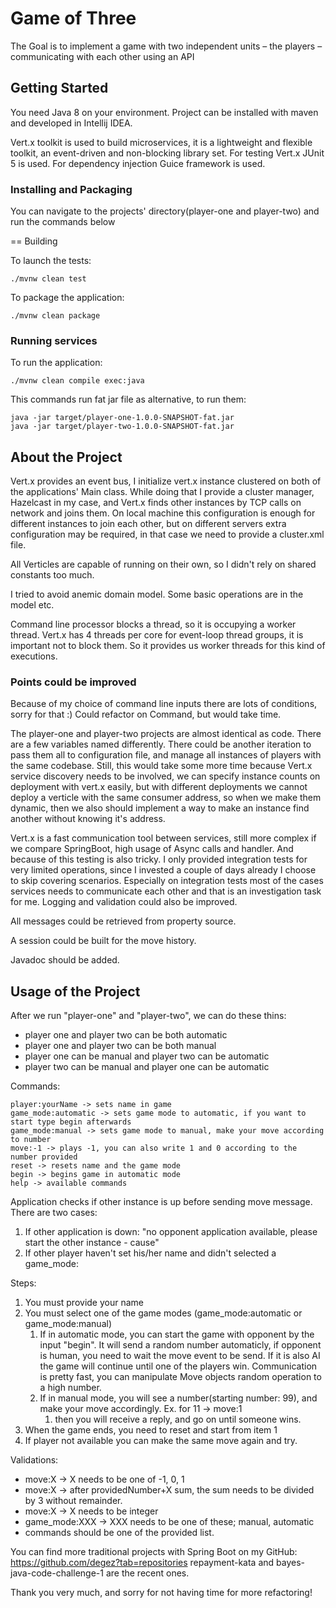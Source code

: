 # Game of Three

The Goal is to implement a game with two independent units – the players –
communicating with each other using an API

## Getting Started

You need Java 8 on your environment. Project can be installed with maven and developed in Intellij IDEA.

Vert.x toolkit is used to build microservices, it is a lightweight and flexible toolkit, an event-driven and non-blocking library set.
For testing Vert.x JUnit 5 is used.
For dependency injection Guice framework is used.


### Installing and Packaging

You can navigate to the projects' directory(player-one and player-two) and run the commands below


== Building

To launch the tests:
```
./mvnw clean test
```

To package the application:
```
./mvnw clean package
```

### Running services
To run the application:
```
./mvnw clean compile exec:java
```


This commands run fat jar file as alternative, to run them:

```
java -jar target/player-one-1.0.0-SNAPSHOT-fat.jar
java -jar target/player-two-1.0.0-SNAPSHOT-fat.jar

```


## About the Project

Vert.x provides an event bus, I initialize vert.x instance clustered on both of the applications' Main class.
While doing that I provide a cluster manager, Hazelcast in my case, and Vert.x finds other instances by TCP calls on network and joins them.
On local machine this configuration is enough for different instances to join each other, but on different servers extra configuration may be required, in that case we need to provide a cluster.xml file.

All Verticles are capable of running on their own, so I didn't rely on shared constants too much.

I tried to avoid anemic domain model. Some basic operations are in the model etc.

Command line processor blocks a thread, so it is occupying a worker thread.
Vert.x has 4 threads per core for event-loop thread groups, it is important not to block them. So it provides us worker threads for this kind of executions.

### Points could be improved

Because of my choice of command line inputs there are lots of conditions, sorry for that :) Could refactor on Command, but would take time.

The player-one and player-two projects are almost identical as code. There are a few variables named differently.
There could be another iteration to pass them all to configuration file, and manage all instances of players with the same codebase.
Still, this would take some more time because Vert.x service discovery needs to be involved, we can specify instance counts on deployment with vert.x easily,
but with different deployments we cannot deploy a verticle with the same consumer address, so when we make them dynamic, then we also should implement a way to make an instance find another without knowing it's address.

Vert.x is a fast communication tool between services, still more complex if we compare SpringBoot, high usage of Async calls and handler. And because of this testing is also tricky.
I only provided integration tests for very limited operations, since I invested a couple of days already I choose to skip covering scenarios. Especially on integration tests most of the cases services needs to communicate each other and that is an investigation task for me.
Logging and validation could also be improved.

All messages could be retrieved from property source.

A session could be built for the move history.

Javadoc should be added.


## Usage of the Project

After we run "player-one" and "player-two", we can do these thins:
* player one and player two can be both automatic
* player one and player two can be both manual
* player one can be manual and player two can be automatic
* player two can be manual and player one can be automatic

Commands:
```
player:yourName -> sets name in game
game_mode:automatic -> sets game mode to automatic, if you want to start type begin afterwards
game_mode:manual -> sets game mode to manual, make your move according to number
move:-1 -> plays -1, you can also write 1 and 0 according to the number provided
reset -> resets name and the game mode
begin -> begins game in automatic mode
help -> available commands
```

Application checks if other instance is up before sending move message.
There are two cases:
1. If other application is down: "no opponent application available, please start the other instance - cause"
1. If other player haven't set his/her name and didn't selected a game_mode:

Steps:
1. You must provide your name
1. You must select one of the game modes (game_mode:automatic or game_mode:manual)
    1. If in automatic mode, you can start the game with opponent by the input "begin". It will send a random number automaticly, if opponent is human, you need to wait the move event to be send. If it is also AI the game will continue until one of the players win. Communication is pretty fast, you can manipulate Move objects random operation to a high number.
    1. If in manual mode, you will see a number(starting number: 99), and make your move accordingly. Ex. for 11 -> move:1
        1. then you will receive a reply, and go on until someone wins.
1. When the game ends, you need to reset and start from item 1
1. If player not available you can make the same move again and try.

Validations:
* move:X -> X needs to be one of -1, 0, 1
* move:X -> after providedNumber+X sum, the sum needs to be divided by 3 without remainder.
* move:X -> X needs to be integer
* game_mode:XXX -> XXX needs to be one of these; manual, automatic
* commands should be one of the provided list.

You can find more traditional projects with Spring Boot on my GitHub:
https://github.com/degez?tab=repositories
repayment-kata and bayes-java-code-challenge-1 are the recent ones.

Thank you very much, and sorry for not having time for more refactoring!


